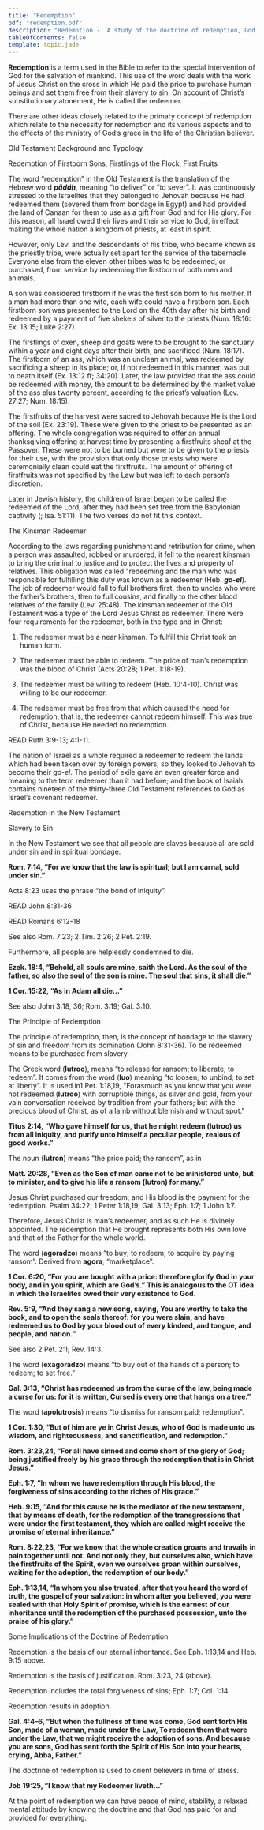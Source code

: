 ```yaml
---
title: "Redemption"
pdf: "redemption.pdf"
description: "Redemption -  A study of the doctrine of redemption, God's special intervention for the salvation of mankind."
tableOfContents: false
template: topic.jade
---
```


**Redemption** is a term used in the Bible to refer to the special
intervention of God for the salvation of mankind. This use of the word
deals with the work of Jesus Christ on the cross in which He paid the
price to purchase human beings and set them free from their slavery to
sin. On account of Christ’s substitutionary atonement, He is called the
redeemer.

There are other ideas closely related to the primary concept of
redemption which relate to the necessity for redemption and its various
aspects and to the effects of the ministry of God’s grace in the life of
the Christian believer.

Old Testament Background and Typology

Redemption of Firstborn Sons, Firstlings of the Flock, First Fruits

The word “redemption” in the Old Testament is the translation of the
Hebrew word ***pädäh***, meaning “to deliver” or “to sever”. It was
continuously stressed to the Israelites that they belonged to Jehovah
because He had redeemed them (severed them from bondage in Egypt) and
had provided the land of Canaan for them to use as a gift from God and
for His glory. For this reason, all Israel owed their lives and their
service to God, in effect making the whole nation a kingdom of priests,
at least in spirit.

However, only Levi and the descendants of his tribe, who became known as
the priestly tribe, were actually set apart for the service of the
tabernacle. Everyone else from the eleven other tribes was to be
redeemed, or purchased, from service by redeeming the firstborn of both
men and animals.

A son was considered firstborn if he was the first son born to his
mother. If a man had more than one wife, each wife could have a
firstborn son. Each firstborn son was presented to the Lord on the 40th
day after his birth and redeemed by a payment of five shekels of silver
to the priests (Num. 18:16: Ex. 13:15; Luke 2:27).

The firstlings of oxen, sheep and goats were to be brought to the
sanctuary within a year and eight days after their birth, and sacrificed
(Num. 18:17). The firstborn of an ass, which was an unclean animal, was
redeemed by sacrificing a sheep in its place; or, if not redeemed in
this manner, was put to death itself (Ex. 13:12 ff; 34:20). Later, the
law provided that the ass could be redeemed with money, the amount to be
determined by the market value of the ass plus twenty percent, according
to the priest’s valuation (Lev. 27:27; Num. 18:15).

The firstfruits of the harvest were sacred to Jehovah because He is the
Lord of the soil (Ex. 23:19). These were given to the priest to be
presented as an offering. The whole congregation was required to offer
an annual thanksgiving offering at harvest time by presenting a
firstfruits sheaf at the Passover. These were not to be burned but were
to be given to the priests for their use, with the provision that only
those priests who were ceremonially clean could eat the firstfruits. The
amount of offering of firstfruits was not specified by the Law but was
left to each person’s discretion.

Later in Jewish history, the children of Israel began to be called the
redeemed of the Lord, after they had been set free from the Babylonian
captivity (; Isa. 51:11). The two verses do not fit this context.

The Kinsman Redeemer

According to the laws regarding punishment and retribution for crime,
when a person was assaulted, robbed or murdered, it fell to the nearest
kinsman to bring the criminal to justice and to protect the lives and
property of relatives. This obligation was called "redeeming and the man
who was responsible for fulfilling this duty was known as a redeemer
(Heb. ***go-el***). The job of redeemer would fall to full brothers
first, then to uncles who were the father’s brothers, then to full
cousins, and finally to the other blood relatives of the family (Lev.
25:48). The kinsman redeemer of the Old Testament was a type of the Lord
Jesus Christ as redeemer. There were four requirements for the redeemer,
both in the type and in Christ:

1. The redeemer must be a near kinsman. To fulfill this Christ took on
human form.

2. The redeemer must be able to redeem. The price of man’s redemption
was the blood of Christ (Acts 20:28; 1 Pet. 1:18-19).

3. The redeemer must be willing to redeem (Heb. 10:4-10). Christ was
willing to be our redeemer.

4. The redeemer must be free from that which caused the need for
redemption; that is, the redeemer cannot redeem himself. This was true
of Christ, because He needed no redemption.

READ Ruth 3:9-13; 4:1-11.

The nation of Israel as a whole required a redeemer to redeem the lands
which had been taken over by foreign powers, so they looked to Jehovah
to become their *go-el*. The period of exile gave an even greater force
and meaning to the term redeemer than it had before; and the book of
Isaiah contains nineteen of the thirty-three Old Testament references to
God as Israel’s covenant redeemer.

Redemption in the New Testament

Slavery to Sin

In the New Testament we see that all people are slaves because all are
sold under sin and in spiritual bondage.

**Rom. 7:14, “For we know that the law is spiritual; but I am carnal,
sold under sin.”**

Acts 8:23 uses the phrase “the bond of iniquity”.

READ John 8:31-36

READ Romans 6:12-18

See also Rom. 7:23; 2 Tim. 2:26; 2 Pet. 2:19.

Furthermore, all people are helplessly condemned to die.

**Ezek. 18:4, “Behold, all souls are mine, saith the Lord. As the soul
of the father, so also the soul of the son is mine. The soul that sins,
it shall die.”**

**1 Cor. 15:22, “As in Adam all die…”**

See also John 3:18, 36; Rom. 3:19; Gal. 3:10.

The Principle of Redemption

The principle of redemption, then, is the concept of bondage to the
slavery of sin and freedom from its domination (John 8:31-36). To be
redeemed means to be purchased from slavery.

The Greek word (**lutroo**), means “to release for ransom; to liberate;
to redeem”. It comes from the word (**luo**) meaning “to loosen; to
unbind; to set at liberty”. It is used in1 Pet. 1:18,19, "Forasmuch as
you know that you were not redeemed (**lutroo**) with corruptible
things, as silver and gold, from your vain conversation received by
tradition from your fathers; but with the precious blood of Christ, as
of a lamb without blemish and without spot."

**Titus 2:14, “Who gave himself for us, that he might redeem (lutroo) us
from all iniquity, and purify unto himself a peculiar people, zealous of
good works.”**

The noun (**lutron**) means “the price paid; the ransom”, as in

**Matt. 20:28, “Even as the Son of man came not to be ministered unto,
but to minister, and to give his life a ransom (lutron) for many.”**

Jesus Christ purchased our freedom; and His blood is the payment for the
redemption. Psalm 34:22; 1 Peter 1:18,19; Gal. 3:13; Eph. 1:7; 1 John
1:7.

Therefore, Jesus Christ is man’s redeemer, and as such He is divinely
appointed. The redemption that He brought represents both His own love
and that of the Father for the whole world.

The word (**agoradzo**) means “to buy; to redeem; to acquire by paying
ransom”. Derived from **agora**, “marketplace”.

**1 Cor. 6:20, “For you are bought with a price: therefore glorify God
in your body, and in you spirit, which are God’s.” This is analogous to
the OT idea in which the Israelites owed their very existence to God.**

**Rev. 5:9, “And they sang a new song, saying, You are worthy to take
the book, and to open the seals thereof: for you were slain, and have
redeemed us to God by your blood out of every kindred, and tongue, and
people, and nation.”**

See also 2 Pet. 2:1; Rev. 14:3.

The word (**exagoradzo**) means “to buy out of the hands of a person; to
redeem; to set free.”

**Gal. 3:13, “Christ has redeemed us from the curse of the law, being
made a curse for us: for it is written, Cursed is every one that hangs
on a tree.”**

The word (**apolutrosis**) means “to dismiss for ransom paid;
redemption”.

**1 Cor. 1:30, “But of him are ye in Christ Jesus, who of God is made
unto us wisdom, and righteousness, and sanctification, and
redemption.”**

**Rom. 3:23,24, “For all have sinned and come short of the glory of God;
being justified freely by his grace through the redemption that is in
Christ Jesus.”**

**Eph. 1:7, “In whom we have redemption through His blood, the
forgiveness of sins according to the riches of His grace.”**

**Heb. 9:15, “And for this cause he is the mediator of the new
testament, that by means of death, for the redemption of the
transgressions that were under the first testament, they which are
called might receive the promise of eternal inheritance.”**

**Rom. 8:22,23, “For we know that the whole creation groans and travails
in pain together until not. And not only they, but ourselves also, which
have the firstfruits of the Spirit, even we ourselves groan within
ourselves, waiting for the adoption, the redemption of our body.”**

**Eph. 1:13,14, “In whom you also trusted, after that you heard the word
of truth, the gospel of your salvation: in whom after you believed, you
were sealed with that Holy Spirit of promise, which is the earnest of
our inheritance until the redemption of the purchased possession, unto
the praise of his glory.”**

Some Implications of the Doctrine of Redemption

Redemption is the basis of our eternal inheritance. See Eph. 1:13,14 and
Heb. 9:15 above.

Redemption is the basis of justification. Rom. 3:23, 24 (above).

Redemption includes the total forgiveness of sins; Eph. 1:7; Col. 1:14.

Redemption results in adoption.

**Gal. 4:4–6, “But when the fullness of time was come, God sent forth
His Son, made of a woman, made under the Law, To redeem them that were
under the Law, that we might receive the adoption of sons. And because
you are sons, God has sent forth the Spirit of His Son into your hearts,
crying, Abba, Father.”**

The doctrine of redemption is used to orient believers in time of
stress.

**Job 19:25, “I know that my Redeemer liveth…”**

At the point of redemption we can have peace of mind, stability, a
relaxed mental attitude by knowing the doctrine and that God has paid
for and provided for everything.

